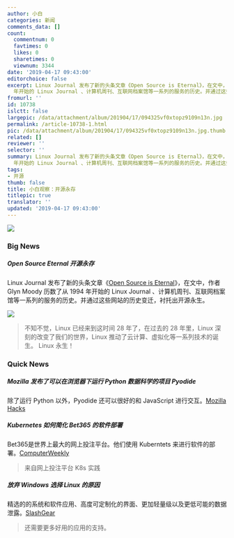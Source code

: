 ```yaml
---
author: 小白
categories: 新闻
comments_data: []
count:
  commentnum: 0
  favtimes: 0
  likes: 0
  sharetimes: 0
  viewnum: 3344
date: '2019-04-17 09:43:00'
editorchoice: false
excerpt: Linux Journal 发布了新的头条文章《Open Source is Eternal》，在文中，作者 Glyn Moody 历数了从 1994
  年开始的 Linux Journal 、计算机周刊、互联网档案馆等一系列的服务的历史。并通过这些网站的历史变迁，衬托出开源永生。
fromurl: ''
id: 10738
islctt: false
largepic: /data/attachment/album/201904/17/094325vf0xtopz9109n13n.jpg
permalink: /article-10738-1.html
pic: /data/attachment/album/201904/17/094325vf0xtopz9109n13n.jpg.thumb.jpg
related: []
reviewer: ''
selector: ''
summary: Linux Journal 发布了新的头条文章《Open Source is Eternal》，在文中，作者 Glyn Moody 历数了从 1994
  年开始的 Linux Journal 、计算机周刊、互联网档案馆等一系列的服务的历史。并通过这些网站的历史变迁，衬托出开源永生。
tags:
- 开源
thumb: false
title: 小白观察：开源永存
titlepic: true
translator: ''
updated: '2019-04-17 09:43:00'
---
```


![](/data/attachment/album/201904/17/094325vf0xtopz9109n13n.jpg)


### Big News


##### Open Source Eternal 开源永存


Linux Journal 发布了新的头条文章《[Open Source is Eternal](https://www.linuxjournal.com/content/open-source-eternal)》，在文中，作者 Glyn Moody 历数了从 1994 年开始的 Linux Journal 、计算机周刊、互联网档案馆等一系列的服务的历史。并通过这些网站的历史变迁，衬托出开源永生。


![](/data/attachment/album/201904/15/110332k14jhr8741hrwx81.png)



> 
> 不知不觉，Linux 已经来到这时间 28 年了，在过去的 28 年里，Linux 深刻的改变了我们的世界，Linux 推动了云计算、虚拟化等一系列技术的诞生。 Linux 永生！
> 
> 
> 


### Quick News


##### Mozilla 发布了可以在浏览器下运行 Python 数据科学的项目 Pyodide


除了运行 Python 以外，Pyodide 还可以很好的和 JavaScript 进行交互。[Mozilla Hacks](https://hacks.mozilla.org/2019/04/pyodide-bringing-the-scientific-python-stack-to-the-browser/)


##### Kubernetes 如何简化 Bet365 的软件部署


Bet365是世界上最大的网上投注平台。他们使用 Kuberntets 来进行软件的部署。[ComputerWeekly](https://www.computerweekly.com/news/252461716/How-Kubernetes-has-simplified-bet365s-software-deployments)



> 
> 来自网上投注平台 K8s 实践
> 
> 
> 


##### 放弃 Windows 选择 Linux 的原因


精选的的系统和软件应用、高度可定制化的界面、更加轻量级以及更低可能的数据泄露。[SlashGear](https://www.slashgear.com/reasons-to-abandon-windows-for-linux-06572307/)



> 
> 还需要更多好用的应用的支持。
> 
> 
>